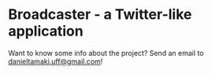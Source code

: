 # Broadcaster - a Twitter-like application

Want to know some info about the project? Send an email to danieltamaki.uff@gmail.com!

